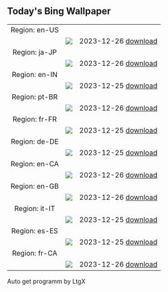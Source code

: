 ## Today's Bing Wallpaper
|      |      |      |
| :----: | :----: | :----: |
|Region: en-US
||![](https://www.bing.com/th?id=OHR.CaribouChristmas_EN-US9744655068_UHD.jpg&pid=hp&w=1152&h=648&rs=1&c=4)|2023-12-26 [download](https://www.bing.com/th?id=OHR.CaribouChristmas_EN-US9744655068_UHD.jpg)|
|Region: ja-JP
||![](https://www.bing.com/th?id=OHR.BoxingDaySunrise_JA-JP3167199681_UHD.jpg&pid=hp&w=1152&h=648&rs=1&c=4)|2023-12-26 [download](https://www.bing.com/th?id=OHR.BoxingDaySunrise_JA-JP3167199681_UHD.jpg)|
|Region: en-IN
||![](https://www.bing.com/th?id=OHR.CaribouChristmas_EN-IN0496241827_UHD.jpg&pid=hp&w=1152&h=648&rs=1&c=4)|2023-12-25 [download](https://www.bing.com/th?id=OHR.CaribouChristmas_EN-IN0496241827_UHD.jpg)|
|Region: pt-BR
||![](https://www.bing.com/th?id=OHR.CaribouChristmas_PT-BR2682904328_UHD.jpg&pid=hp&w=1152&h=648&rs=1&c=4)|2023-12-26 [download](https://www.bing.com/th?id=OHR.CaribouChristmas_PT-BR2682904328_UHD.jpg)|
|Region: fr-FR
||![](https://www.bing.com/th?id=OHR.CaribouChristmas_FR-FR4671431389_UHD.jpg&pid=hp&w=1152&h=648&rs=1&c=4)|2023-12-25 [download](https://www.bing.com/th?id=OHR.CaribouChristmas_FR-FR4671431389_UHD.jpg)|
|Region: de-DE
||![](https://www.bing.com/th?id=OHR.CaribouChristmas_DE-DE4610798173_UHD.jpg&pid=hp&w=1152&h=648&rs=1&c=4)|2023-12-25 [download](https://www.bing.com/th?id=OHR.CaribouChristmas_DE-DE4610798173_UHD.jpg)|
|Region: en-CA
||![](https://www.bing.com/th?id=OHR.ChristmasCA_EN-CA0839691287_UHD.jpg&pid=hp&w=1152&h=648&rs=1&c=4)|2023-12-26 [download](https://www.bing.com/th?id=OHR.ChristmasCA_EN-CA0839691287_UHD.jpg)|
|Region: en-GB
||![](https://www.bing.com/th?id=OHR.CaribouChristmas_EN-GB8094592900_UHD.jpg&pid=hp&w=1152&h=648&rs=1&c=4)|2023-12-26 [download](https://www.bing.com/th?id=OHR.CaribouChristmas_EN-GB8094592900_UHD.jpg)|
|Region: it-IT
||![](https://www.bing.com/th?id=OHR.CaribouChristmas_IT-IT1422624453_UHD.jpg&pid=hp&w=1152&h=648&rs=1&c=4)|2023-12-25 [download](https://www.bing.com/th?id=OHR.CaribouChristmas_IT-IT1422624453_UHD.jpg)|
|Region: es-ES
||![](https://www.bing.com/th?id=OHR.CaribouChristmas_ES-ES3276202379_UHD.jpg&pid=hp&w=1152&h=648&rs=1&c=4)|2023-12-25 [download](https://www.bing.com/th?id=OHR.CaribouChristmas_ES-ES3276202379_UHD.jpg)|
|Region: fr-CA
||![](https://www.bing.com/th?id=OHR.ChristmasCA_FR-CA3088980014_UHD.jpg&pid=hp&w=1152&h=648&rs=1&c=4)|2023-12-26 [download](https://www.bing.com/th?id=OHR.ChristmasCA_FR-CA3088980014_UHD.jpg)|

Auto get programm by LtgX
